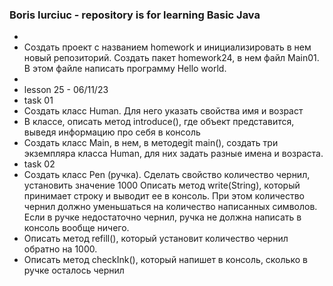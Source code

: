 ### Boris Iurciuc - repository is for learning Basic Java
*
* Создать проект с названием homework и инициализировать в нем новый репозиторий.
  Создать пакет homework24, в нем файл Main01.
  В этом файле написать программу Hello world.
* 
* lesson 25 - 06/11/23
* task 01
* Создать класс Human. Для него указать свойства имя и возраст
*  В классе, описать метод introduce(), где объект представится, выведя информацию про себя в консоль
* Создать класс Main, в нем, в методеgit  main(), создать три экземпляра класса Human,
  для них задать разные имена и возраста.
* task 02
* Создать класс Pen (ручка). Сделать свойство количество чернил, установить значение 1000
  Описать метод write(String), который принимает строку и выводит ее в консоль.
  При этом количество чернил должно уменьшаться на количество написанных символов.
  Если в ручке недостаточно чернил, ручка не должна написать в консоль вообще ничего.
* Описать метод refill(), который установит количество чернил обратно на 1000.
* Описать метод checkInk(), который напишет в консоль, сколько в ручке осталось чернил
